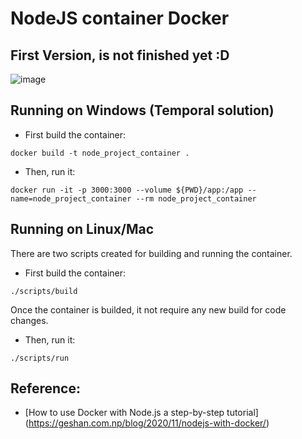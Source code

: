 # NodeJS container Docker

## First Version, is not finished yet :D ##

![image](https://user-images.githubusercontent.com/92930895/230559306-cee2c71d-339b-4b37-b078-08fa1c69aa07.png)


## Running on Windows (Temporal solution) ##
- First build the container:
```
docker build -t node_project_container .
```
- Then, run it:
```
docker run -it -p 3000:3000 --volume ${PWD}/app:/app --name=node_project_container --rm node_project_container
```

## Running on Linux/Mac
There are two scripts created for building and running the container. 
- First build the container:
```
./scripts/build
```
Once the container is builded, it not require any new build for code changes.
- Then, run it:
```
./scripts/run
```

## Reference:
- [How to use Docker with Node.js a step-by-step tutorial] (https://geshan.com.np/blog/2020/11/nodejs-with-docker/)
